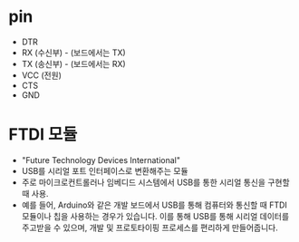 # pin
- DTR
- RX (수신부) - (보드에서는 TX)
- TX (송신부) - (보드에서는 RX)
- VCC (전원)
- CTS 
- GND

# FTDI 모듈
- "Future Technology Devices International"
- USB를 시리얼 포트 인터페이스로 변환해주는 모듈
- 주로 마이크로컨트롤러나 임베디드 시스템에서 USB를 통한 시리얼 통신을 구현할 때 사용. 
- 예를 들어, Arduino와 같은 개발 보드에서 USB를 통해 컴퓨터와 통신할 때 FTDI 모듈이나 칩을 사용하는 경우가 있습니다. 이를 통해 USB를 통해 시리얼 데이터를 주고받을 수 있으며, 개발 및 프로토타이핑 프로세스를 편리하게 만들어줍니다.

